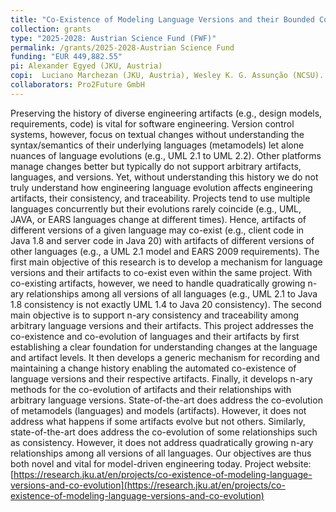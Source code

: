 ```yaml
---
title: "Co-Existence of Modeling Language Versions and their Bounded Co-Evolution (COEE)"
collection: grants
type: "2025-2028: Austrian Science Fund (FWF)"
permalink: /grants/2025-2028-Austrian Science Fund 
funding: "EUR 449,882.55"
pi: Alexander Egyed (JKU, Austria)
copi:  Luciano Marchezan (JKU, Austria), Wesley K. G. Assunção (NCSU).
collaborators: Pro2Future GmbH
--- 
```

Preserving the history of diverse engineering artifacts (e.g., design models, requirements, code) is vital for software engineering. Version control systems, however, focus on textual changes without understanding the syntax/semantics of their underlying languages (metamodels) let alone nuances of language evolutions (e.g., UML 2.1 to UML 2.2). Other platforms manage changes better but typically do not support arbitrary artifacts, languages, and versions. Yet, without understanding this history we do not truly understand how engineering language evolution affects engineering artifacts, their consistency, and traceability. Projects tend to use multiple languages concurrently but their evolutions rarely coincide (e.g., UML, JAVA, or EARS languages change at different times). Hence, artifacts of different versions of a given language may co-exist (e.g., client code in Java 1.8 and server code in Java 20) with artifacts of different versions of other languages (e.g., a UML 2.1 model and EARS 2009 requirements). The first main objective of this research is to develop a mechanism for language versions and their artifacts to co-exist even within the same project. With co-existing artifacts, however, we need to handle quadratically growing n-ary relationships among all versions of all languages (e.g., UML 2.1 to Java 1.8 consistency is not exactly UML 1.4 to Java 20 consistency). The second main objective is to support n-ary consistency and traceability among arbitrary language versions and their artifacts. This project addresses the co-existence and co-evolution of languages and their artifacts by first establishing a clear foundation for understanding changes at the language and artifact levels. It then develops a generic mechanism for recording and maintaining a change history enabling the automated co-existence of language versions and their respective artifacts. Finally, it develops n-ary methods for the co-evolution of artifacts and their relationships with arbitrary language versions. State-of-the-art does address the co-evolution of metamodels (languages) and models (artifacts). However, it does not address what happens if some artifacts evolve but not others. Similarly, state-of-the-art does address the co-evolution of some relationships such as consistency. However, it does not address quadratically growing n-ary relationships among all versions of all languages. Our objectives are thus both novel and vital for model-driven engineering today. Project website: [https://research.jku.at/en/projects/co-existence-of-modeling-language-versions-and-co-evolution](https://research.jku.at/en/projects/co-existence-of-modeling-language-versions-and-co-evolution)
